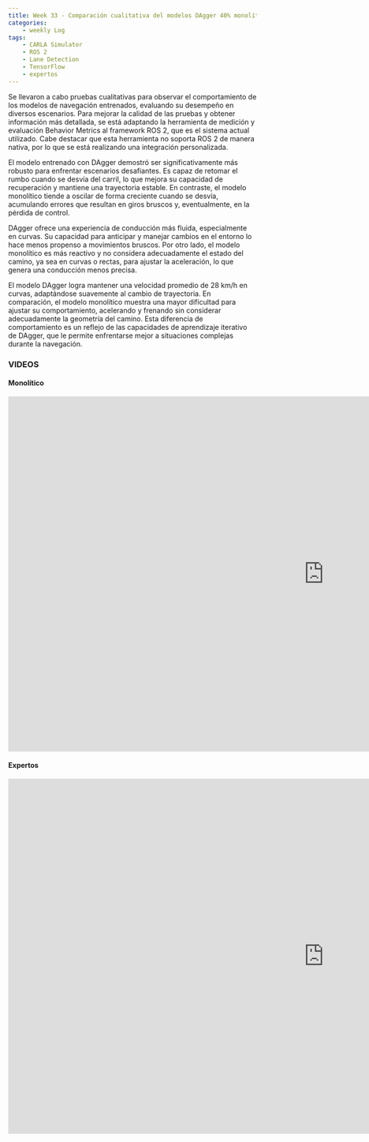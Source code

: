 ```yaml
---
title: Week 33 - Comparación cualitativa del modelos DAgger 40% monolítico y mezcla de expertos.
categories:
    - weekly Log
tags:
    - CARLA Simulator
    - ROS 2
    - Lane Detection
    - TensorFlow
    - expertos
---
```


Se llevaron a cabo pruebas cualitativas para observar el comportamiento de los modelos de navegación entrenados, evaluando su desempeño en diversos escenarios. Para mejorar la calidad de las pruebas y obtener información más detallada, se está adaptando la herramienta de medición y evaluación Behavior Metrics al framework ROS 2, que es el sistema actual utilizado. Cabe destacar que esta herramienta no soporta ROS 2 de manera nativa, por lo que se está realizando una integración personalizada.

El modelo entrenado con DAgger demostró ser significativamente más robusto para enfrentar escenarios desafiantes. Es capaz de retomar el rumbo cuando se desvía del carril, lo que mejora su capacidad de recuperación y mantiene una trayectoria estable. En contraste, el modelo monolítico tiende a oscilar de forma creciente cuando se desvía, acumulando errores que resultan en giros bruscos y, eventualmente, en la pérdida de control.

DAgger ofrece una experiencia de conducción más fluida, especialmente en curvas. Su capacidad para anticipar y manejar cambios en el entorno lo hace menos propenso a movimientos bruscos. Por otro lado, el modelo monolítico es más reactivo y no considera adecuadamente el estado del camino, ya sea en curvas o rectas, para ajustar la aceleración, lo que genera una conducción menos precisa.

El modelo DAgger logra mantener una velocidad promedio de 28 km/h en curvas, adaptándose suavemente al cambio de trayectoria. En comparación, el modelo monolítico muestra una mayor dificultad para ajustar su comportamiento, acelerando y frenando sin considerar adecuadamente la geometría del camino. Esta diferencia de comportamiento es un reflejo de las capacidades de aprendizaje iterativo de DAgger, que le permite enfrentarse mejor a situaciones complejas durante la navegación.

### VIDEOS

#### Monolítico

<iframe width="1280" height="720" src="https://www.youtube.com/embed/9jB7HiduQmI" title="monolítico DAgger 40%" frameborder="0" allow="accelerometer; autoplay; clipboard-write; encrypted-media; gyroscope; picture-in-picture; web-share" referrerpolicy="strict-origin-when-cross-origin" allowfullscreen></iframe>


#### Expertos

<iframe width="1280" height="720" src="https://www.youtube.com/embed/WBVaYXBhV7Y" title="Expertos DAgger 40%" frameborder="0" allow="accelerometer; autoplay; clipboard-write; encrypted-media; gyroscope; picture-in-picture; web-share" referrerpolicy="strict-origin-when-cross-origin" allowfullscreen></iframe>